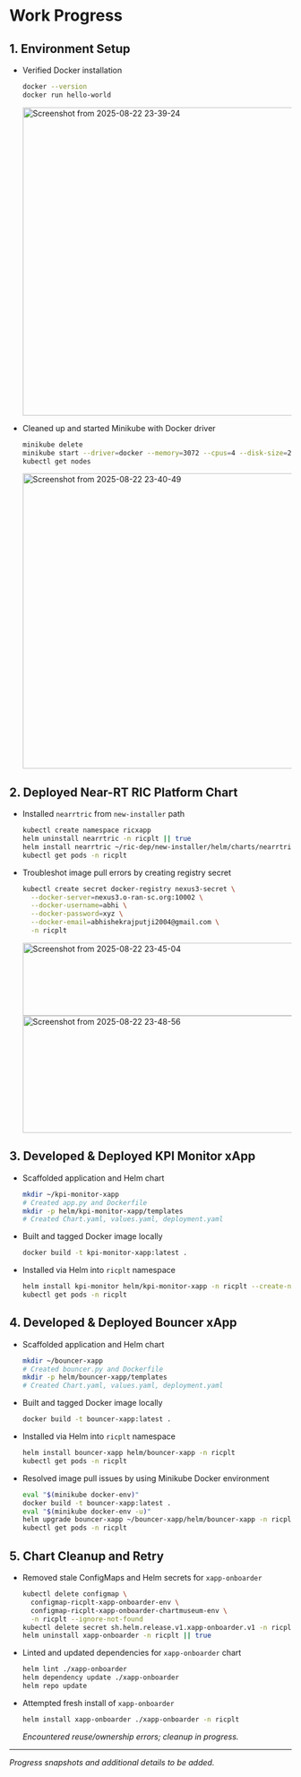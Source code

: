 # Work Progress

## 1. Environment Setup

- Verified Docker installation  
  ```bash
  docker --version
  docker run hello-world
  ```
  <img width="880" height="550" alt="Screenshot from 2025-08-22 23-39-24" src="https://github.com/user-attachments/assets/49704c66-0f9e-4a92-9937-72a9bb03d8a3" />

- Cleaned up and started Minikube with Docker driver  
  ```bash
  minikube delete
  minikube start --driver=docker --memory=3072 --cpus=4 --disk-size=20g
  kubectl get nodes
  ```
  <img width="1417" height="527" alt="Screenshot from 2025-08-22 23-40-49" src="https://github.com/user-attachments/assets/0d94bf2c-2396-4273-991a-8e91575a40bb" />

## 2. Deployed Near-RT RIC Platform Chart

- Installed `nearrtric` from `new-installer` path  
  ```bash
  kubectl create namespace ricxapp
  helm uninstall nearrtric -n ricplt || true
  helm install nearrtric ~/ric-dep/new-installer/helm/charts/nearrtric -n ricplt --create-namespace
  kubectl get pods -n ricplt
  ```
- Troubleshot image pull errors by creating registry secret  
  ```bash
  kubectl create secret docker-registry nexus3-secret \
    --docker-server=nexus3.o-ran-sc.org:10002 \
    --docker-username=abhi \
    --docker-password=xyz \
    --docker-email=abhishekrajputji2004@gmail.com \
    -n ricplt
  ```
  <img width="869" height="130" alt="Screenshot from 2025-08-22 23-45-04" src="https://github.com/user-attachments/assets/b106c53c-2fe9-4768-affa-87e0b908144f" />
  
  <img width="940" height="209" alt="Screenshot from 2025-08-22 23-48-56" src="https://github.com/user-attachments/assets/9e6ef7ce-d7d1-44af-a127-9b6be7e40f0c" />

## 3. Developed & Deployed KPI Monitor xApp

- Scaffolded application and Helm chart  
  ```bash
  mkdir ~/kpi-monitor-xapp
  # Created app.py and Dockerfile
  mkdir -p helm/kpi-monitor-xapp/templates
  # Created Chart.yaml, values.yaml, deployment.yaml
  ```
- Built and tagged Docker image locally  
  ```bash
  docker build -t kpi-monitor-xapp:latest .
  ```
- Installed via Helm into `ricplt` namespace  
  ```bash
  helm install kpi-monitor helm/kpi-monitor-xapp -n ricplt --create-namespace
  kubectl get pods -n ricplt
  ```
<!-- Add SS for kpi-monitor-xapp deployment -->

## 4. Developed & Deployed Bouncer xApp

- Scaffolded application and Helm chart  
  ```bash
  mkdir ~/bouncer-xapp
  # Created bouncer.py and Dockerfile
  mkdir -p helm/bouncer-xapp/templates
  # Created Chart.yaml, values.yaml, deployment.yaml
  ```
- Built and tagged Docker image locally  
  ```bash
  docker build -t bouncer-xapp:latest .
  ```
- Installed via Helm into `ricplt` namespace  
  ```bash
  helm install bouncer-xapp helm/bouncer-xapp -n ricplt
  kubectl get pods -n ricplt
  ```
- Resolved image pull issues by using Minikube Docker environment  
  ```bash
  eval "$(minikube docker-env)"
  docker build -t bouncer-xapp:latest .
  eval "$(minikube docker-env -u)"
  helm upgrade bouncer-xapp ~/bouncer-xapp/helm/bouncer-xapp -n ricplt --reuse-values
  kubectl get pods -n ricplt
  ```
<!-- Add SS for bouncer-xapp logs and status -->

## 5. Chart Cleanup and Retry

- Removed stale ConfigMaps and Helm secrets for `xapp-onboarder`  
  ```bash
  kubectl delete configmap \
    configmap-ricplt-xapp-onboarder-env \
    configmap-ricplt-xapp-onboarder-chartmuseum-env \
    -n ricplt --ignore-not-found
  kubectl delete secret sh.helm.release.v1.xapp-onboarder.v1 -n ricplt --ignore-not-found
  helm uninstall xapp-onboarder -n ricplt || true
  ```
- Linted and updated dependencies for `xapp-onboarder` chart  
  ```bash
  helm lint ./xapp-onboarder
  helm dependency update ./xapp-onboarder
  helm repo update
  ```
- Attempted fresh install of `xapp-onboarder`  
  ```bash
  helm install xapp-onboarder ./xapp-onboarder -n ricplt
  ```
  *Encountered reuse/ownership errors; cleanup in progress.*

<!-- Add SS for cleanup commands and lint output -->

***

*Progress snapshots and additional details to be added.*


